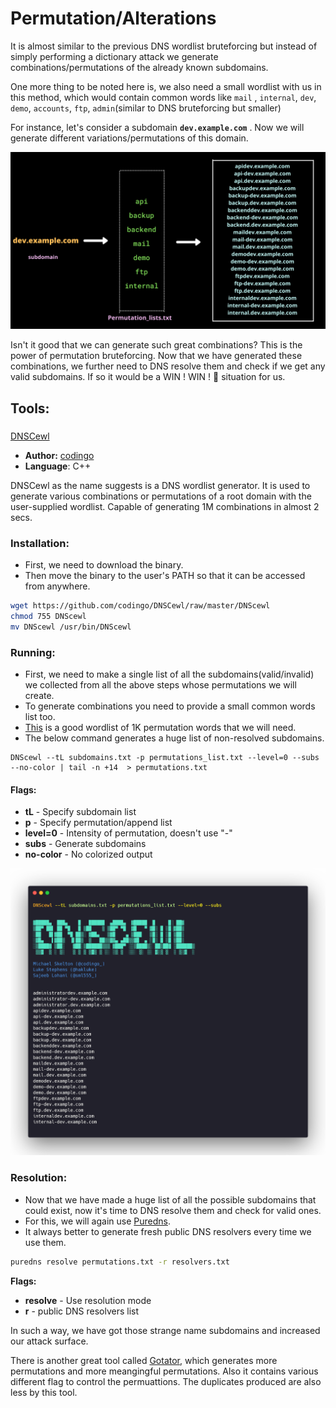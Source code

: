 # Permutation/Alterations

It is almost similar to the previous DNS wordlist bruteforcing but instead of simply performing a dictionary attack we generate combinations/permutations of the already known subdomains.

One more thing to be noted here is, we also need a small wordlist with us in this method, which would contain common words like `mail` , `internal`, `dev`, `demo`, `accounts`, `ftp`, `admin`\(similar to DNS bruteforcing but smaller\)  
  
For instance, let's consider a subdomain **`dev.example.com`** . Now we will generate different variations/permutations of this domain.

![](../.gitbook/assets/permutations.png)

Isn't it good that we can generate such great combinations? This is the power of permutation bruteforcing. Now that we have generated these combinations, we further need to DNS resolve them and check if we get any valid subdomains. If so it would be a WIN ! WIN ! 🏁 situation for us. 

## Tools:

### 
[DNSCewl](https://github.com/codingo/DNSCewl)

* **Author:** [codingo](https://github.com/codingo)
* **Language**: C++

DNSCewl as the name suggests is a DNS wordlist generator. It is used to generate various combinations or permutations of a root domain with the user-supplied wordlist. Capable of generating 1M combinations in almost 2 secs.

### Installation:

* First, we need to download the binary.
* Then move the binary to the user's PATH so that it can be accessed from anywhere.

```bash
wget https://github.com/codingo/DNSCewl/raw/master/DNScewl
chmod 755 DNScewl
mv DNScewl /usr/bin/DNScewl
```

### Running:

* First, we need to make a single list of all the subdomains\(valid/invalid\) we collected from all the above steps whose permutations we will create.
* To generate combinations you need to provide a small common words list too.
* [This](https://gist.githubusercontent.com/six2dez/ffc2b14d283e8f8eff6ac83e20a3c4b4/raw) is a good wordlist of 1K permutation words that we will need.
* The below command generates a huge list of non-resolved subdomains.

```text
DNScewl --tL subdomains.txt -p permutations_list.txt --level=0 --subs --no-color | tail -n +14  > permutations.txt
```

#### Flags:

* **tL** - Specify subdomain list
* **p** - Specify permutation/append list 
* **level=0** - Intensity of permutation, doesn't use "-"
* **subs** - Generate subdomains
* **no-color** - No colorized output

![](../.gitbook/assets/dnscewl.png)

### 

### Resolution:

* Now that we have made a huge list of all the possible subdomains that could exist, now it's time to DNS resolve them and check for valid ones.
* For this, we will again use [Puredns](https://github.com/d3mondev/puredns).
* It always better to generate fresh public DNS resolvers every time we use them.

```bash
puredns resolve permutations.txt -r resolvers.txt
```

**Flags:**

* **resolve** - Use resolution mode
* **r** - public DNS resolvers list

In such a way, we have got those strange name subdomains and increased our attack surface.

There is another great tool called [Gotator](https://github.com/Josue87/gotator), which generates more permutations and more meangingful permutations.
Also it contains various different flag to control the permuattions.
The duplicates produced are also less by this tool.

### 



  
 

